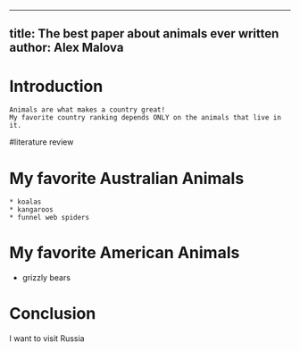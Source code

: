 ---
title: The best paper about animals ever written
author: Alex Malova
  ---
# Introduction

    Animals are what makes a country great!
    My favorite country ranking depends ONLY on the animals that live in it.

#literature review

# My favorite Australian Animals

    * koalas
    * kangaroos
    * funnel web spiders

# My favorite American Animals

* grizzly bears

# Conclusion
I want to visit Russia
